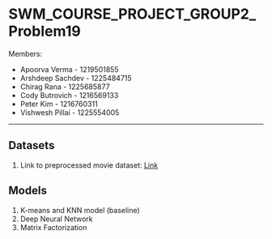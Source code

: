 # SWM_COURSE_PROJECT_GROUP2_Problem19

Members:
- Apoorva Verma     -  1219501855
- Arshdeep Sachdev  -  1225484715
- Chirag Rana       -  1225685877
- Cody Butrovich    -  1216569133
- Peter Kim         -  1216760311
- Vishwesh Pillai   -  1225554005


---
## Datasets  
1.  Link to preprocessed movie dataset: [Link](https://drive.google.com/file/d/1JZoEUxGqBIg_LcuyHodLw5cq6kEq6el1/view?usp=sharing)


## Models
1. K-means and KNN model (baseline)
2. Deep Neural Network
3. Matrix Factorization